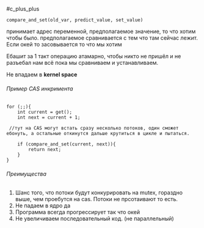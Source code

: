 #c_plus_plus 

`compare_and_set(old_var, predict_value, set_value)`

принимает адрес переменной, предполагаемое значение, то что хотим чтобы было.
предполагаемое сравнивается с тем что там сейчас лежит. Если окей то засовывается то что мы хотим

Ебашит за 1 такт операцию атамарно, чтобы никто не пришёл и не разъебал нам всё пока мы сравниваем и устанавливаем.

Не впадаем в **kernel space**

###### Пример CAS инкримента

```
for (;;){
	int current = get();
	int next = current + 1;
	
 //тут на CAS могут встать сразу несколько потоков, один сможет ебонуть, а остальные откинутся дальше крутиться в цикле и пытаться.
 
	if (compare_and_set(current, next)){
		return next;
	}
}
```
###### Преимущества
1. Шанс того, что потоки будут конкурировать на mutex, гораздно выше, чем проебутся на cas. Потоки не прсотаивают то есть.
2. Не падаем в ядро да
3. Программа всегда прогрессирует так что окей
4. Не увеличиваем последовательный код. (не параллельный)


